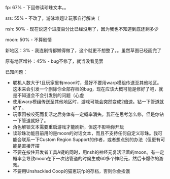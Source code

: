   fp: 67% - 下回修读珍珠文本。。

 srs: 55% - 不改了，游泳难题让玩家自行解决（

 nsh: 50% - 现在说这个进度百分比已经没用了，因为我也不知道到底还剩多少

moon: 50% - 不算剧情

新地区：3% - 我连剧情都懒得做了，这个就更不想整了。。虽然草图已经画完了

原有地区增补：45% - bug不修了，就当没看见罢





已知问题：
- 联机人数大于1且玩家里有moon时，最好不要用warp模组传送至其他地区。这本来会引发一个删除你全部存档的bug，现在应该大概可能是修好了吧，就是不知道会不会引发别的问题（心虚
- 使用warp模组传送至其他地区时，游戏可能会突然变成2倍速。钻一下管道就好了。
- 玩家因被咬死而复活之后身体有一定概率消失。我正在思考怎么修，但是你钻一下管道就好了。
- 角色解锁文本需要重启游戏才能刷新，但这不影响你开玩
- 读珍珠功能目前用的是moon的对话文本，而且不支持任何自定义珍珠。我可能会联系一下Custom Region Support的作者，或者想点别的办法（但更有可能是直接开摆
- 不要在按住开发者工具A键的同时，用nsh的神经元复活活着的moon。有一定概率会导致moon在下一次钻管道的时候生成60多个神经元，然后卡爆你的游戏。
- 不要用Unshackled Coop的猫崽玩fp的存档，否则你会挨饿



